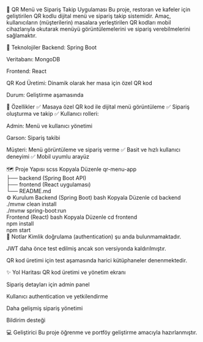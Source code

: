 📱 QR Menü ve Sipariş Takip Uygulaması
Bu proje, restoran ve kafeler için geliştirilen QR kodlu dijital menü ve sipariş takip sistemidir.
Amaç, kullanıcıların (müşterilerin) masalara yerleştirilen QR kodları mobil cihazlarıyla okutarak menüyü görüntülemelerini ve sipariş verebilmelerini sağlamaktır.

🚀 Teknolojiler
Backend: Spring Boot

Veritabanı: MongoDB

Frontend: React

QR Kod Üretimi: Dinamik olarak her masa için özel QR kod

Durum: Geliştirme aşamasında

🎯 Özellikler
✅ Masaya özel QR kod ile dijital menü görüntüleme
✅ Sipariş oluşturma ve takip
✅ Kullanıcı rolleri:

Admin: Menü ve kullanıcı yönetimi

Garson: Sipariş takibi

Müşteri: Menü görüntüleme ve sipariş verme
✅ Basit ve hızlı kullanıcı deneyimi
✅ Mobil uyumlu arayüz

🗺️ Proje Yapısı
scss
Kopyala
Düzenle
qr-menu-app  
├── backend (Spring Boot API)  
├── frontend (React uygulaması)  
└── README.md  
⚙️ Kurulum
Backend (Spring Boot)
bash
Kopyala
Düzenle
cd backend  
./mvnw clean install  
./mvnw spring-boot:run  
Frontend (React)
bash
Kopyala
Düzenle
cd frontend  
npm install  
npm start  
📌 Notlar
Kimlik doğrulama (authentication) şu anda bulunmamaktadır.

JWT daha önce test edilmiş ancak son versiyonda kaldırılmıştır.

QR kod üretimi için test aşamasında harici kütüphaneler denenmektedir.

✨ Yol Haritası
 QR kod üretimi ve yönetim ekranı

 Sipariş detayları için admin panel

 Kullanıcı authentication ve yetkilendirme

 Daha gelişmiş sipariş yönetimi

 Bildirim desteği

💻 Geliştirici
Bu proje öğrenme ve portföy geliştirme amacıyla hazırlanmıştır.
